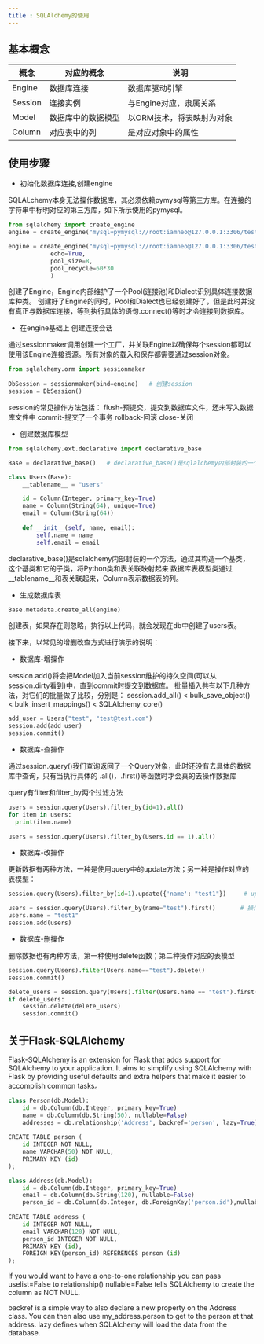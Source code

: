 ```yaml
---
title : SQLAlchemy的使用
---
```


## 基本概念

|概念|对应的概念|说明|
|---|---|---|
|Engine|数据库连接|数据库驱动引擎|
|Session|连接实例|与Engine对应，隶属关系|
|Model|数据库中的数据模型|以ORM技术，将表映射为对象|
|Column|对应表中的列|是对应对象中的属性|


## 使用步骤

* 初始化数据库连接,创建engine

SQLALchemy本身无法操作数据库，其必须依赖pymysql等第三方库。在连接的字符串中标明对应的第三方库，如下所示使用的pymysql。

~~~python
from sqlalchemy import create_engine
engine = create_engine("mysql+pymysql://root:iamneo@127.0.0.1:3306/test")  #简单形式

engine = create_engine("mysql+pymysql://root:iamneo@127.0.0.1:3306/test",  # 包含其他的可选参数
            echo=True,													   # 将orm语句转化为sql语句打印，一般debug的时候可用
            pool_size=8,												   # 连接池的大小，默认为5个，设置为0时表示连接无限制
            pool_recycle=60*30											   # 设置时间以限制数据库多久没连接自动断开
            )
~~~

创建了Engine，Engine内部维护了一个Pool(连接池)和Dialect识别具体连接数据库种类。
创建好了Engine的同时，Pool和Dialect也已经创建好了，但是此时并没有真正与数据库连接，等到执行具体的语句.connect()等时才会连接到数据库。

* 在engine基础上 创建连接会话

通过sessionmaker调用创建一个工厂，并关联Engine以确保每个session都可以使用该Engine连接资源。所有对象的载入和保存都需要通过session对象。

~~~python
from sqlalchemy.orm import sessionmaker
 
DbSession = sessionmaker(bind=engine)   # 创建session
session = DbSession()
~~~

 session的常见操作方法包括：
	flush-预提交，提交到数据库文件，还未写入数据库文件中
	commit-提交了一个事务
	rollback-回滚
	close-关闭
	
* 创建数据库模型

~~~python
from sqlalchemy.ext.declarative import declarative_base

Base = declarative_base()	# declarative_base()是sqlalchemy内部封装的一个方法，通过其构造一个基类，这个基类和它的子类，将Python类和表关联映射起来

class Users(Base):
	__tablename__ = "users"

	id = Column(Integer, primary_key=True)
	name = Column(String(64), unique=True)
	email = Column(String(64))
	
	def __init__(self, name, email):
		self.name = name
		self.email = email
~~~

declarative_base()是sqlalchemy内部封装的一个方法，通过其构造一个基类，这个基类和它的子类，将Python类和表关联映射起来
数据库表模型类通过__tablename__和表关联起来，Column表示数据表的列。


* 生成数据库表

~~~python
Base.metadata.create_all(engine)
~~~

创建表，如果存在则忽略，执行以上代码，就会发现在db中创建了users表。

接下来，以常见的增删改查方式进行演示的说明：

* 数据库-增操作

session.add()将会把Model加入当前session维护的持久空间(可以从session.dirty看到)中，直到commit时提交到数据库。
批量插入共有以下几种方法，对它们的批量做了比较，分别是：
session.add_all() < bulk_save_object() < bulk_insert_mappings() < SQLAlchemy_core()

~~~python
add_user = Users("test", "test@test.com")
session.add(add_user)   
session.commit()    
~~~

* 数据库-查操作

通过session.query()我们查询返回了一个Query对象，此时还没有去具体的数据库中查询，只有当执行具体的 .all()，.first()等函数时才会真的去操作数据库

query有filter和filter_by两个过滤方法

~~~python
users = session.query(Users).filter_by(id=1).all()
for item in users:
  print(item.name)
  
users = session.query(Users).filter_by(Users.id == 1).all()
~~~

* 数据库-改操作

更新数据有两种方法，一种是使用query中的update方法；另一种是操作对应的表模型：

~~~python
session.query(Users).filter_by(id=1).update({'name': "test1"})     # update方法

users = session.query(Users).filter_by(name="test").first()   	  # 操作对应的表模型
users.name = "test1"
session.add(users)
~~~

* 数据库-删操作

删除数据也有两种方法，第一种使用delete函数；第二种操作对应的表模型

~~~python
session.query(Users).filter(Users.name=="test").delete()
session.commit()

delete_users = session.query(Users).filter(Users.name == "test").first()
if delete_users:
	session.delete(delete_users)
	session.commit()
~~~

## 关于Flask-SQLAlchemy

Flask-SQLAlchemy is an extension for Flask that adds support for SQLAlchemy to your application. It aims to simplify using SQLAlchemy with Flask by providing useful defaults and extra helpers that make it easier to accomplish common tasks。

~~~python
class Person(db.Model):
    id = db.Column(db.Integer, primary_key=True)
    name = db.Column(db.String(50), nullable=False)
    addresses = db.relationship('Address', backref='person', lazy=True)
	
CREATE TABLE person (
	id INTEGER NOT NULL, 
	name VARCHAR(50) NOT NULL, 
	PRIMARY KEY (id)
);

class Address(db.Model):
    id = db.Column(db.Integer, primary_key=True)
    email = db.Column(db.String(120), nullable=False)
    person_id = db.Column(db.Integer, db.ForeignKey('person.id'),nullable=False)
		
CREATE TABLE address (
	id INTEGER NOT NULL, 
	email VARCHAR(120) NOT NULL, 
	person_id INTEGER NOT NULL, 
	PRIMARY KEY (id), 
	FOREIGN KEY(person_id) REFERENCES person (id)
);
~~~

If you would want to have a one-to-one relationship you can pass uselist=False to relationship()
nullable=False tells SQLAlchemy to create the column as NOT NULL.

backref is a simple way to also declare a new property on the Address class. You can then also use my_address.person to get to the person at that address. lazy defines when SQLAlchemy will load the data from the database.











